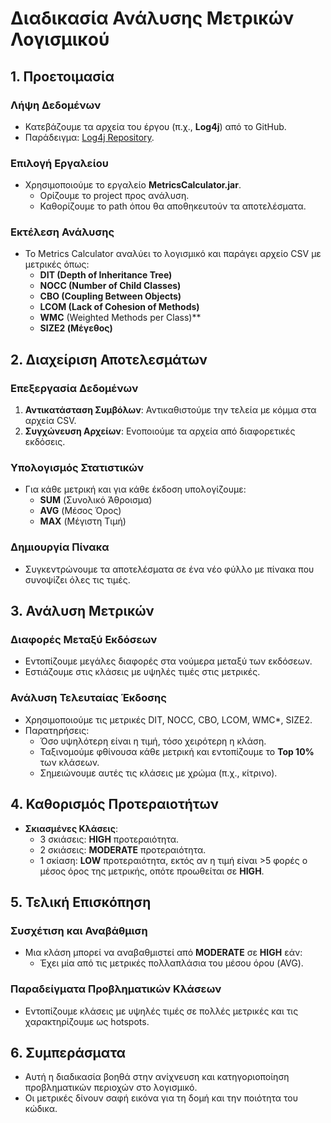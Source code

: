 # Διαδικασία Ανάλυσης Μετρικών Λογισμικού

## 1. Προετοιμασία
### Λήψη Δεδομένων
- Κατεβάζουμε τα αρχεία του έργου (π.χ., **Log4j**) από το GitHub.   
- Παράδειγμα: [Log4j Repository](https://github.com/apache/log4j).   

### Επιλογή Εργαλείου
- Χρησιμοποιούμε το εργαλείο **MetricsCalculator.jar**.   
  - Ορίζουμε το project προς ανάλυση.   
  - Καθορίζουμε το path όπου θα αποθηκευτούν τα αποτελέσματα.   

### Εκτέλεση Ανάλυσης
- Το Metrics Calculator αναλύει το λογισμικό και παράγει αρχείο CSV με μετρικές όπως:
  - **DIT (Depth of Inheritance Tree)**   
  - **NOCC (Number of Child Classes)**   
  - **CBO (Coupling Between Objects)**   
  - **LCOM (Lack of Cohesion of Methods)**   
  - **WMC** (Weighted Methods per Class)**   
  - **SIZE2 (Μέγεθος)**   

## 2. Διαχείριση Αποτελεσμάτων
### Επεξεργασία Δεδομένων
1. **Αντικατάσταση Συμβόλων**: Αντικαθιστούμε την τελεία με κόμμα στα αρχεία CSV.   
2. **Συγχώνευση Αρχείων**: Ενοποιούμε τα αρχεία από διαφορετικές εκδόσεις.   

### Υπολογισμός Στατιστικών
- Για κάθε μετρική και για κάθε έκδοση υπολογίζουμε:   
  - **SUM** (Συνολικό Άθροισμα)   
  - **AVG** (Μέσος Όρος)    
  - **MAX** (Μέγιστη Τιμή)   

### Δημιουργία Πίνακα
- Συγκεντρώνουμε τα αποτελέσματα σε ένα νέο φύλλο με πίνακα που συνοψίζει όλες τις τιμές.

## 3. Ανάλυση Μετρικών
### Διαφορές Μεταξύ Εκδόσεων
- Εντοπίζουμε μεγάλες διαφορές στα νούμερα μεταξύ των εκδόσεων.   
- Εστιάζουμε στις κλάσεις με υψηλές τιμές στις μετρικές.   

### Ανάλυση Τελευταίας Έκδοσης
- Χρησιμοποιούμε τις μετρικές DIT, NOCC, CBO, LCOM, WMC*, SIZE2.   
- Παρατηρήσεις:   
  - Όσο υψηλότερη είναι η τιμή, τόσο χειρότερη η κλάση.   
  - Ταξινομούμε φθίνουσα κάθε μετρική και εντοπίζουμε το **Top 10%** των κλάσεων.   
  - Σημειώνουμε αυτές τις κλάσεις με χρώμα (π.χ., κίτρινο).   

## 4. Καθορισμός Προτεραιοτήτων
- **Σκιασμένες Κλάσεις**:
  - 3 σκιάσεις: **HIGH** προτεραιότητα.   
  - 2 σκιάσεις: **MODERATE** προτεραιότητα.   
  - 1 σκίαση: **LOW** προτεραιότητα, εκτός αν η τιμή είναι >5 φορές ο μέσος όρος της μετρικής, οπότε προωθείται σε **HIGH**.   

## 5. Τελική Επισκόπηση
### Συσχέτιση και Αναβάθμιση
- Μια κλάση μπορεί να αναβαθμιστεί από **MODERATE** σε **HIGH** εάν:
  - Έχει μία από τις μετρικές πολλαπλάσια του μέσου όρου (AVG).   

### Παραδείγματα Προβληματικών Κλάσεων
- Εντοπίζουμε κλάσεις με υψηλές τιμές σε πολλές μετρικές και τις χαρακτηρίζουμε ως hotspots.

## 6. Συμπεράσματα
- Αυτή η διαδικασία βοηθά στην ανίχνευση και κατηγοριοποίηση προβληματικών περιοχών στο λογισμικό.   
- Οι μετρικές δίνουν σαφή εικόνα για τη δομή και την ποιότητα του κώδικα.   


